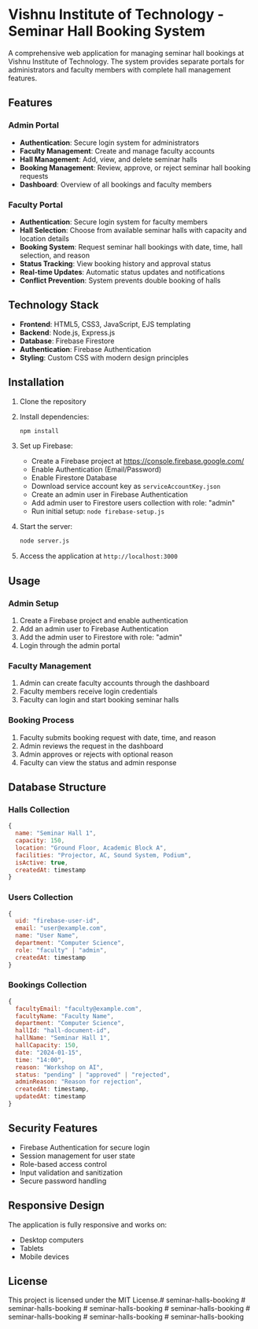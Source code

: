 # Vishnu Institute of Technology - Seminar Hall Booking System

A comprehensive web application for managing seminar hall bookings at Vishnu Institute of Technology. The system provides separate portals for administrators and faculty members with complete hall management features.

## Features

### Admin Portal
- **Authentication**: Secure login system for administrators
- **Faculty Management**: Create and manage faculty accounts
- **Hall Management**: Add, view, and delete seminar halls
- **Booking Management**: Review, approve, or reject seminar hall booking requests
- **Dashboard**: Overview of all bookings and faculty members

### Faculty Portal
- **Authentication**: Secure login system for faculty members
- **Hall Selection**: Choose from available seminar halls with capacity and location details
- **Booking System**: Request seminar hall bookings with date, time, hall selection, and reason
- **Status Tracking**: View booking history and approval status
- **Real-time Updates**: Automatic status updates and notifications
- **Conflict Prevention**: System prevents double booking of halls

## Technology Stack

- **Frontend**: HTML5, CSS3, JavaScript, EJS templating
- **Backend**: Node.js, Express.js
- **Database**: Firebase Firestore
- **Authentication**: Firebase Authentication
- **Styling**: Custom CSS with modern design principles

## Installation

1. Clone the repository
2. Install dependencies:
   ```bash
   npm install
   ```

3. Set up Firebase:
   - Create a Firebase project at https://console.firebase.google.com/
   - Enable Authentication (Email/Password)
   - Enable Firestore Database
   - Download service account key as `serviceAccountKey.json`
   - Create an admin user in Firebase Authentication
   - Add admin user to Firestore users collection with role: "admin"
   - Run initial setup: `node firebase-setup.js`

4. Start the server:
   ```bash
   node server.js
   ```

5. Access the application at `http://localhost:3000`

## Usage

### Admin Setup
1. Create a Firebase project and enable authentication
2. Add an admin user to Firebase Authentication
3. Add the admin user to Firestore with role: "admin"
4. Login through the admin portal

### Faculty Management
1. Admin can create faculty accounts through the dashboard
2. Faculty members receive login credentials
3. Faculty can login and start booking seminar halls

### Booking Process
1. Faculty submits booking request with date, time, and reason
2. Admin reviews the request in the dashboard
3. Admin approves or rejects with optional reason
4. Faculty can view the status and admin response

## Database Structure

### Halls Collection
```javascript
{
  name: "Seminar Hall 1",
  capacity: 150,
  location: "Ground Floor, Academic Block A",
  facilities: "Projector, AC, Sound System, Podium",
  isActive: true,
  createdAt: timestamp
}
```

### Users Collection
```javascript
{
  uid: "firebase-user-id",
  email: "user@example.com",
  name: "User Name",
  department: "Computer Science",
  role: "faculty" | "admin",
  createdAt: timestamp
}
```

### Bookings Collection
```javascript
{
  facultyEmail: "faculty@example.com",
  facultyName: "Faculty Name",
  department: "Computer Science",
  hallId: "hall-document-id",
  hallName: "Seminar Hall 1",
  hallCapacity: 150,
  date: "2024-01-15",
  time: "14:00",
  reason: "Workshop on AI",
  status: "pending" | "approved" | "rejected",
  adminReason: "Reason for rejection",
  createdAt: timestamp,
  updatedAt: timestamp
}
```

## Security Features

- Firebase Authentication for secure login
- Session management for user state
- Role-based access control
- Input validation and sanitization
- Secure password handling

## Responsive Design

The application is fully responsive and works on:
- Desktop computers
- Tablets
- Mobile devices

## License

This project is licensed under the MIT License.#   s e m i n a r - h a l l s - b o o k i n g 
 
 #   s e m i n a r - h a l l s - b o o k i n g 
 
 #   s e m i n a r - h a l l s - b o o k i n g 
 
 #   s e m i n a r - h a l l s - b o o k i n g 
 
 #   s e m i n a r - h a l l s - b o o k i n g 
 
 #   s e m i n a r - h a l l s - b o o k i n g 
 
 #   s e m i n a r - h a l l s - b o o k i n g 
 
 

